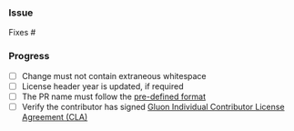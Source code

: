 <!--- Provide a brief summary of the PR -->

### Issue

<!--- The issue this PR addresses -->
Fixes #

### Progress

<!-- Please ensure you actioned and ticked each box below before requesting a review -->

- [ ] Change must not contain extraneous whitespace
- [ ] License header year is updated, if required
- [ ] The PR name must follow the [pre-defined format](https://github.com/gluonhq/scenebuilder/blob/master/CONTRIBUTING.md)
- [ ] Verify the contributor has signed [Gluon Individual Contributor License Agreement (CLA)](https://docs.google.com/forms/d/16aoFTmzs8lZTfiyrEm8YgMqMYaGQl0J8wA0VJE2LCCY)